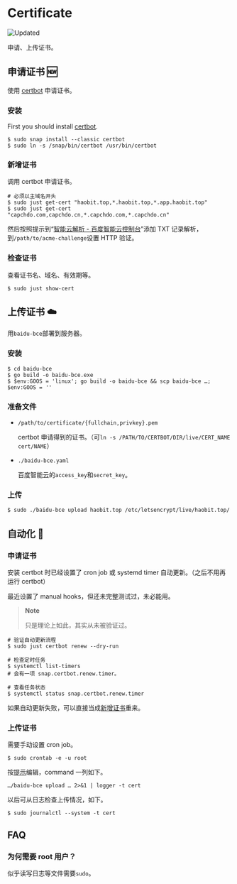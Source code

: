 # Certificate

![Updated](https://img.shields.io/endpoint?url=https%3A%2F%2Fstatus.haobit.top%2Fupload-cert)

申请、上传证书。

## 申请证书 🆕

使用 [certbot](https://eff-certbot.readthedocs.io/en/stable/using.html) 申请证书。

### 安装

First you should install [certbot](https://certbot.eff.org/instructions?ws=nginx&os=ubuntufocal).

```shell
$ sudo snap install --classic certbot
$ sudo ln -s /snap/bin/certbot /usr/bin/certbot
```

### 新增证书

调用 certbot 申请证书。

```shell
# 必须以主域名开头
$ sudo just get-cert "haobit.top,*.haobit.top,*.app.haobit.top"
$ sudo just get-cert "capchdo.com,capchdo.cn,*.capchdo.com,*.capchdo.cn"
```

然后按照提示到“[智能云解析 - 百度智能云控制台](https://console.bce.baidu.com/dns/#/dns/domain/list?zoneName=haobit.top)”添加 TXT 记录解析，到`/path/to/acme-challenge`设置 HTTP 验证。

### 检查证书

查看证书名、域名、有效期等。

```shell
$ sudo just show-cert
```

## 上传证书 ☁️

用`baidu-bce`部署到服务器。

### 安装

```shell
$ cd baidu-bce
$ go build -o baidu-bce.exe
$ $env:GOOS = 'linux'; go build -o baidu-bce && scp baidu-bce …; $env:GOOS = ''
```

### 准备文件

- `/path/to/certificate/{fullchain,privkey}.pem`

  certbot 申请得到的证书。（可`ln -s /PATH/TO/CERTBOT/DIR/live/CERT_NAME cert/NAME`）

- `./baidu-bce.yaml`

  百度智能云的`access_key`和`secret_key`。

### 上传

```shell
$ sudo ./baidu-bce upload haobit.top /etc/letsencrypt/live/haobit.top/
```

## 自动化 🚀

### 申请证书

安装 certbot 时已经设置了 cron job 或 systemd timer 自动更新。（之后不用再运行 certbot）

最近设置了 manual hooks，但还未完整测试过，未必能用。

> **Note**
> 
> 只是理论上如此，其实从未被验证过。

```shell
# 验证自动更新流程
$ sudo just certbot renew --dry-run

# 检查定时任务
$ systemctl list-timers
# 会有一项 snap.certbot.renew.timer。

# 查看任务状态
$ systemctl status snap.certbot.renew.timer
```

如果自动更新失败，可以直接当成[新增证书](#新增证书)重来。

### 上传证书

需要手动设置 cron job。

```shell
$ sudo crontab -e -u root
```

按[提示](https://crontab.guru/)编辑，command 一列如下。

```shell
…/baidu-bce upload … 2>&1 | logger -t cert
```

以后可从日志检查上传情况，如下。

```shell
$ sudo journalctl --system -t cert
```

## FAQ

### 为何需要 root 用户？

似乎读写日志等文件需要`sudo`。

